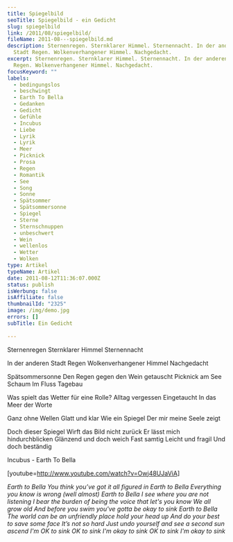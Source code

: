 ```yaml
---
title: Spiegelbild
seoTitle: Spiegelbild - ein Gedicht
slug: spiegelbild
link: /2011/08/spiegelbild/
fileName: 2011-08---spiegelbild.md
description: Sternenregen. Sternklarer Himmel. Sternennacht. In der anderen
  Stadt Regen. Wolkenverhangener Himmel. Nachgedacht.
excerpt: Sternenregen. Sternklarer Himmel. Sternennacht. In der anderen Stadt
  Regen. Wolkenverhangener Himmel. Nachgedacht.
focusKeyword: ""
labels:
  - bedingungslos
  - beschwingt
  - Earth To Bella
  - Gedanken
  - Gedicht
  - Gefühle
  - Incubus
  - Liebe
  - Lyrik
  - Lyrik
  - Meer
  - Picknick
  - Prosa
  - Regen
  - Romantik
  - See
  - Song
  - Sonne
  - Spätsommer
  - Spätsommersonne
  - Spiegel
  - Sterne
  - Sternschnuppen
  - unbeschwert
  - Wein
  - wellenlos
  - Wetter
  - Wolken
type: Artikel
typeName: Artikel
date: 2011-08-12T11:36:07.000Z
status: publish
isWerbung: false
isAffiliate: false
thumbnailId: "2325"
image: /img/demo.jpg
errors: []
subTitle: Ein Gedicht
  
---
```


Sternenregen Sternklarer Himmel Sternennacht

In der anderen Stadt Regen Wolkenverhangener Himmel Nachgedacht

Spätsommersonne Den Regen gegen den Wein getauscht Picknick am See Schaum Im
Fluss Tagebau

Was spielt das Wetter für eine Rolle? Alltag vergessen Eingetaucht In das Meer
der Worte

Ganz ohne Wellen Glatt und klar Wie ein Spiegel Der mir meine Seele zeigt

Doch dieser Spiegel Wirft das Bild nicht zurück Er lässt mich hindurchblicken
Glänzend und doch weich Fast samtig Leicht und fragil Und doch beständig

Incubus - Earth To Bella

[youtube=http://www.youtube.com/watch?v=Owj48UJaViA]

_Earth to Bella_ _You think you’ve got it all figured in_ _Earth to Bella_
_Everything you know is wrong (well almost)_ _Earth to Bella_ _I see where you
are not listening_ _I bear the burden of being the voice that let's you know_
_We all grow old_ _And before you swim you've gotta be okay to sink_ _Earth to
Bella_ _The world can be an unfriendly place_ _hold your head up_ _And do your
best to save some face_ _It’s not so hard_ _Just undo yourself and see a second
sun_ _ascend_ _I'm OK to sink_ _OK to sink_ _I'm okay to sink_ _OK to sink_ _I'm
okay to sink_

  